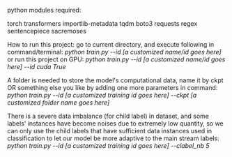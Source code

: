 python modules required:

torch transformers importlib-metadata 
tqdm boto3 requests regex sentencepiece sacremoses


How to run this project:
go to current directory, and execute following in command/terminal:
    *python train.py --id [a customized name/id goes here]*
or run this project on GPU:
    *python train.py --id [a customized name/id goes here] --id cuda True*

A folder is needed to store the model's computational data, name it by ckpt 
OR something else you like by adding one more parameters in command:
    *python train.py --id [a customized training id goes here] --ckpt [a customized folder name goes here]*


There is a severe data imbalance (for child label) in dataset, and some labels' instances have become noises 
due to extremely low quantity, so we can only use the child labels that have sufficient data instances used 
in classification to let our model be more adaptive to the main stream labels:
    *python train.py --id [a customized training id goes here] --clabel_nb 5*